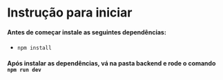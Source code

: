 # Instrução para iniciar
#### Antes de começar instale as seguintes dependências:
- ```npm install```

#### Após instalar as dependências, vá na pasta backend e rode o comando ```npm run dev```
